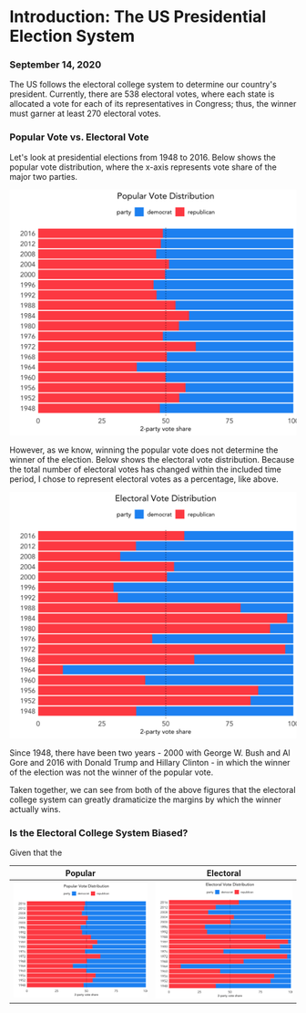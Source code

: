 # Introduction: The US Presidential Election System
### September 14, 2020

The US follows the electoral college system to determine our country's president. Currently, there are 538 electoral votes, where each state is allocated a vote for each of its representatives in Congress; thus, the winner must garner at least 270 electoral votes.

### Popular Vote vs. Electoral Vote

Let's look at presidential elections from 1948 to 2016. Below shows the popular vote distribution, where the x-axis represents vote share of the major two parties.

![Popular Vote](../figures/popularvote_1948-2016.png)

However, as we know, winning the popular vote does not determine the winner of the election. Below shows the electoral vote distribution. Because the total number of electoral votes has changed within the included time period, I chose to represent electoral votes as a percentage, like above.

![Electoral Vote](../figures/electoralvote_1948-2016.png)

Since 1948, there have been two years - 2000 with George W. Bush and Al Gore and 2016 with Donald Trump and Hillary Clinton - in which the winner of the election was not the winner of the popular vote.

Taken together, we can see from both of the above figures that the electoral college system can greatly dramaticize the margins by which the winner actually wins.

### Is the Electoral College System Biased?

Given that the 


Popular             |  Electoral
:-------------------------:|:-------------------------:
![](../figures/popularvote_1948-2016.png)  |  ![](../figures/electoralvote_1948-2016.png)
